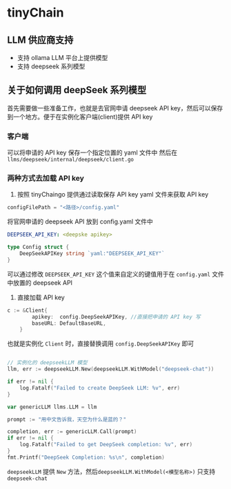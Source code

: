 # tinyChain

## LLM 供应商支持
- 支持 ollama LLM 平台上提供模型
- 支持 deepseek 系列模型



## 关于如何调用 deepSeek 系列模型
首先需要做一些准备工作，也就是去官网申请 deepseek API key，然后可以保存到一个地方。便于在实例化客户端(client)提供 API key

### 客户端

可以将申请的 API key 保存一个指定位置的 yaml 文件中
然后在 `llms/deepseek/internal/deepseek/client.go`

### 两种方式去加载 API key
1. 按照 tinyChaingo 提供通过读取保存 API key yaml 文件来获取 API key

```go
configFilePath = "<路径>/config.yaml" 
```
将官网申请的 deepseek API 放到 config.yaml 文件中 
```yaml
DEEPSEEK_API_KEY: <deepske apikey>
```

```go
type Config struct {
	DeepSeekAPIKey string `yaml:"DEEPSEEK_API_KEY"`
}
```
可以通过修改 `DEEPSEEK_API_KEY` 这个值来自定义的键值用于在 `config.yaml` 文件中放置的 deepseek API

1. 直接加载 API key 

```go
c := &Client{
		apikey:  config.DeepSeekAPIKey, //直接把申请的 API key 写
		baseURL: DefaultBaseURL,
	}
```
也就是实例化 `Client` 时，直接替换调用 `config.DeepSeekAPIKey` 即可


```go

// 实例化的 deepseekLLM 模型 
llm, err := deepseekLLM.New(deepseekLLM.WithModel("deepseek-chat"))

if err != nil {
    log.Fatalf("Failed to create DeepSeek LLM: %v", err)
}

var genericLLM llms.LLM = llm

prompt := "用中文告诉我，天空为什么是蓝的？"

completion, err := genericLLM.Call(prompt)
if err != nil {
    log.Fatalf("Failed to get DeepSeek completion: %v", err)
}
fmt.Printf("DeepSeek Completion: %s\n", completion)

```
`deepseekLLM` 提供 `New` 方法，然后`deepseekLLM.WithModel(<模型名称>)` 只支持 `deepseek-chat` 